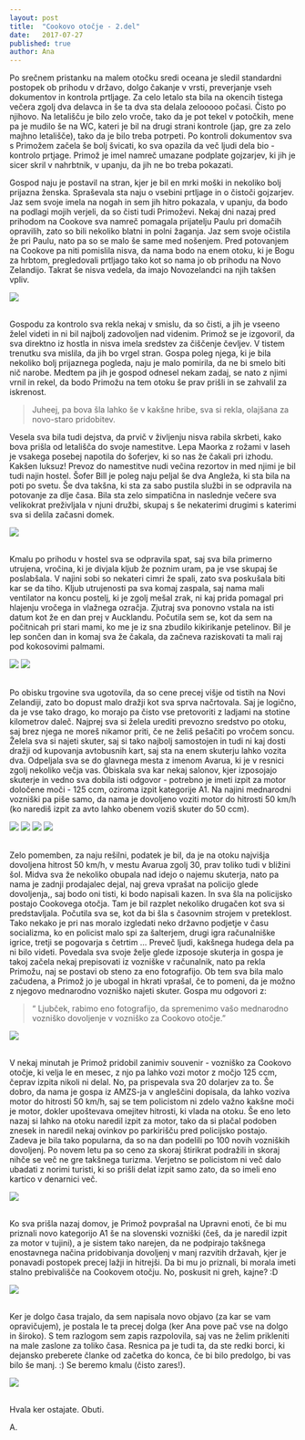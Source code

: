 ```yaml
---
layout: post
title:  "Cookovo otočje - 2.del"
date:   2017-07-27
published: true
author: Ana
---
```


<p class="intro"><span class="dropcap">P</span>o srečnem pristanku na malem otočku sredi oceana je sledil standardni postopek ob prihodu v državo, dolgo čakanje v vrsti, preverjanje vseh dokumentov in kontrola prtljage. Za celo letalo sta bila na okencih tistega večera zgolj dva delavca in še ta dva sta delala zelooooo počasi. Čisto po njihovo. Na letališču je bilo zelo vroče, tako da je pot tekel v potočkih, mene pa je mudilo še na WC, kateri je bil na drugi strani kontrole (jap, gre za zelo majhno letališče), tako da je bilo treba potrpeti. Po kontroli dokumentov sva s Primožem začela še bolj švicati, ko sva opazila da več ljudi dela bio - kontrolo prtjage. Primož je imel namreč umazane podplate gojzarjev, ki jih je sicer skril v nahrbtnik, v upanju, da jih ne bo treba pokazati. </p>

Gospod naju je postavil na stran, kjer je bil en mrki moški in nekoliko bolj prijazna ženska. Spraševala sta naju o vsebini prtljage in o čistoči gojzarjev. Jaz sem svoje imela na nogah in sem jih hitro pokazala, v upanju, da bodo na podlagi mojih verjeli, da so čisti tudi Primoževi. Nekaj dni nazaj pred prihodom na Cookove sva namreč pomagala prijatelju Paulu pri domačih opravilih, zato so bili nekoliko blatni in polni žaganja. Jaz sem svoje očistila že pri Paulu, nato pa so se malo še same med nošenjem. Pred potovanjem na Cookove pa niti pomislila nisva, da nama bodo na enem otoku, ki je Bogu za hrbtom, pregledovali prtljago tako kot so nama jo ob prihodu na Novo Zelandijo. Takrat še nisva vedela, da imajo Novozelandci na njih takšen vpliv. 


<div class="photoset-grid" data-layout="1"> 
    <img src="/assets/images/28cookislands2/12.jpg" data-title="" data-lightbox="gr1">
</div><br/>

Gospodu za kontrolo sva rekla nekaj v smislu, da so čisti, a jih je vseeno želel videti in ni bil najbolj zadovoljen nad videnim. Primož se je izgovoril, da sva direktno iz hostla in nisva imela sredstev za čiščenje čevljev. V tistem trenutku sva mislila, da jih bo vrgel stran. Gospa poleg njega, ki je bila nekoliko bolj prijaznega pogleda, naju je malo pomirila, da ne bi smelo biti nič narobe. Medtem pa jih je gospod odnesel nekam zadaj, se nato z njimi vrnil in rekel, da bodo Primožu na tem otoku še prav prišli in se zahvalil za iskrenost. 

<blockquote>Juheej, pa bova šla lahko še v kakšne hribe, sva si rekla, olajšana za novo-staro pridobitev.</blockquote>

Vesela sva bila tudi dejstva, da prvič v življenju nisva rabila skrbeti, kako bova prišla od letališča do svoje namestitve. Lepa Maorka z rožami v laseh je vsakega posebej napotila do šoferjev, ki so nas že čakali pri izhodu. Kakšen luksuz! Prevoz do namestitve nudi večina rezortov in med njimi je bil tudi najin hostel. Šofer Bill je poleg naju peljal še dva Angleža, ki sta bila na poti po svetu. Še dva takšna, ki sta za sabo pustila službi in se odpravila na potovanje za dlje časa. Bila sta zelo simpatična in naslednje večere sva velikokrat preživljala v njuni družbi, skupaj s še nekaterimi drugimi s katerimi sva si delila začasni domek.

<div class="photoset-grid" data-layout="1"> 
    <img src="/assets/images/28cookislands2/08.jpg" data-title="Poleg mladih iz celega sveta, se je v hostel velikokrat pritekel kakšen kuža, ki si je želel malo pozornosti, bližine in se ni branil česa za pod zob. Tegale kužata smo vzeli kar za svojega." data-lightbox="gr1">
</div><br/>

Kmalu po prihodu v hostel sva se odpravila spat, saj sva bila primerno utrujena, vročina, ki je divjala kljub že poznim uram, pa je vse skupaj še poslabšala. V najini sobi so nekateri cimri že spali, zato sva poskušala biti kar se da tiho. Kljub utrujenosti pa sva komaj zaspala, saj nama mali ventilator na koncu postelj, ki je zgolj mešal zrak, ni kaj prida pomagal pri hlajenju vročega in vlažnega ozračja. Zjutraj sva ponovno vstala na isti datum kot že en dan prej v Aucklandu. Počutila sem se, kot da sem na počitnicah pri stari mami, ko me je iz sna zbudilo kikirikanje petelinov. Bil je lep sončen dan in komaj sva že čakala, da začneva raziskovati ta mali raj pod kokosovimi palmami. 

<div class="photoset-grid" data-layout="2"> 
    <img src="/assets/images/28cookislands2/03.jpg" data-title="Vožnja z avtobusom v smeri urinega kazalca do glavnega mesta - Avarua, ki je po velikosti bolj podobna vasi. Bili smo precej natrpani, v avtobusu brez klime pa je bilo zelooo vroče." data-lightbox="gr1">
    <img src="/assets/images/28cookislands2/14.jpg" data-title="Avtobusi vozijo večinoma na vsakih 15 minut, vendar se na vozni red ne moreš zanesti, saj na otoku kakšnega strogega reda izven letališča ni zaznati." data-lightbox="gr1">
</div><br/>

Po obisku trgovine sva ugotovila, da so cene precej višje od tistih na Novi Zelandiji, zato bo dopust malo dražji kot sva sprva načrtovala. Saj je logično, da je vse tako drago, ko morajo pa čisto vse pretovoriti z ladjami na stotine kilometrov daleč. Najprej sva si želela urediti prevozno sredstvo po otoku, saj brez njega ne moreš nikamor priti, če ne želiš pešačiti po vročem soncu. Želela sva si najeti skuter, saj si tako najbolj samostojen in tudi ni kaj dosti dražji od kupovanja avtobusnih kart, saj sta na enem skuterju lahko vozita dva. Odpeljala sva se do glavnega mesta z imenom Avarua, ki je v resnici zgolj nekoliko večja vas. Obiskala sva kar nekaj salonov, kjer izposojajo skuterje in vedno sva dobila isti odgovor - potrebno je imeti izpit za motor določene moči - 125 ccm, oziroma izpit kategorije A1. Na najini mednarodni vozniški pa piše samo, da nama je dovoljeno voziti motor do hitrosti 50 km/h (ko narediš izpit za avto lahko obenem voziš skuter do 50 ccm). 

<div class="photoset-grid" data-layout="13"> 
    <img src="/assets/images/28cookislands2/07.jpg" data-title="Registrske tablice Cookovega otočja s pozdravom Kia Orana (v smislu lep pozdrav)." data-lightbox="gr1">
    <img src="/assets/images/28cookislands2/05.jpg" data-title="Čokolade v trgovini so v hladilniku, saj bi bile na policah sicer v tekoči obliki." data-lightbox="gr1">
    <img src="/assets/images/28cookislands2/09.jpg" data-title="Glavna cesta skozi Avaruo, kjer je hitrostna omejitev 30 km/h." data-lightbox="gr1">
    <img src="/assets/images/28cookislands2/10.jpg" data-title="Pogled na stavbo parlamenta Cookovega otočja. Me zanima, kdo so njegovi poslanci, ko pa ima država zgolj petnajst tisoč prebivalcev. Malo več kot moj domači kraj Trebnje z okoliškimi vasmi." data-lightbox="gr1">
</div><br/>

Zelo pomemben, za naju rešilni, podatek je bil, da je na otoku najvišja dovoljena hitrost 50 km/h, v mestu Avarua zgolj 30, prav toliko tudi v bližini šol. Midva sva že nekoliko obupala nad idejo o najemu skuterja, nato pa nama je zadnji prodajalec dejal, naj greva vprašat na policijo glede dovoljenja,, saj bodo oni tisti, ki bodo napisali kazen. In sva šla na policijsko postajo Cookovega otočja. Tam je bil razplet nekoliko drugačen kot sva si predstavljala. Počutila sva se, kot da bi šla s časovnim strojem v preteklost. Tako nekako je pri nas moralo izgledati neko državno podjetje v času socializma, ko en policist malo spi za šalterjem, drugi igra računalniške igrice, tretji se pogovarja s četrtim … Preveč ljudi, kakšnega hudega dela pa ni bilo videti. Povedala sva svoje želje glede izposoje skuterja in gospa je takoj začela nekaj prepisovati iz vozniške v računalnik, nato pa rekla Primožu, naj se postavi ob steno za eno fotografijo. Ob tem sva bila malo začudena, a Primož jo je ubogal in hkrati vprašal, če to pomeni, da je možno z njegovo mednarodno vozniško najeti skuter. Gospa mu odgovori z: 

<blockquote>“ Ljubček, rabimo eno fotografijo, da spremenimo vašo mednarodno vozniško dovoljenje v vozniško za Cookovo otočje.”</blockquote>

<div class="photoset-grid" data-layout="1"> 
    <img src="/assets/images/28cookislands2/11.jpg" data-title="Policijska postaja." data-lightbox="gr1">
</div><br/>

V nekaj minutah  je Primož pridobil zanimiv souvenir - vozniško za Cookovo otočje, ki velja le en mesec, z njo pa lahko vozi motor z močjo 125 ccm, čeprav izpita nikoli ni delal. No, pa prispevala sva 20 dolarjev za to. Še dobro, da nama je gospa iz AMZS-ja v angleščini dopisala, da lahko voziva motor do hitrosti 50 km/h, saj se tem policistom ni zdelo važno kakšne moči je motor, dokler upoštevava omejitev hitrosti, ki vlada na otoku. Še eno leto nazaj si lahko na otoku naredil izpit za motor, tako da si plačal podoben znesek in naredil nekaj ovinkov po parkirišču pred policijsko postajo. Zadeva je bila tako popularna, da so na dan podelili po 100 novih vozniških dovoljenj. Po novem letu pa so ceno za skoraj štirikrat podražili in skoraj nihče se več ne gre takšnega turizma. Verjetno se policistom ni več dalo ubadati z norimi turisti, ki so prišli delat izpit samo zato, da so imeli eno kartico v denarnici več.
 
<div class="photoset-grid" data-layout="1"> 
    <img src="/assets/images/28cookislands2/01.jpg" data-title="Ko si Primož pridobi pravo vozniško dovoljenje za Cookovo otočje z veljavnostjo enega meseca." data-lightbox="gr1">
</div><br/>

Ko sva prišla nazaj domov, je Primož povprašal na Upravni enoti, če bi mu priznali novo kategorijo A1 še na slovenski vozniški (češ, da je naredil izpit za motor v tujini), a je sistem tako narejen, da ne podpirajo takšnega enostavnega načina pridobivanja dovoljenj v manj razvitih državah, kjer je ponavadi postopek precej lažji in hitrejši. Da bi mu jo priznali, bi morala imeti stalno prebivališče na Cookovem otočju. No, poskusit ni greh, kajne? :D

<div class="photoset-grid" data-layout="1"> 
    <img src="/assets/images/28cookislands2/04.jpg" data-title="" data-lightbox="gr1">
</div><br/>

Ker je dolgo časa trajalo, da sem napisala novo objavo (za kar se vam opravičujem), je postala le ta precej dolga (ker Ana pove pač vse na dolgo in široko). S tem razlogom sem zapis razpolovila, saj vas ne želim prikleniti na male zaslone za toliko časa. Resnica pa je tudi ta, da ste redki borci, ki dejansko preberete članke od začetka do konca, če bi bilo predolgo, bi vas bilo še manj. :)
Se beremo kmalu (čisto zares!).

<div class="photoset-grid" data-layout="1"> 
    <img src="/assets/images/28cookislands2/13.jpg" data-title=";)" data-lightbox="gr1">
</div><br/>

Hvala ker ostajate. Obuti.

A.